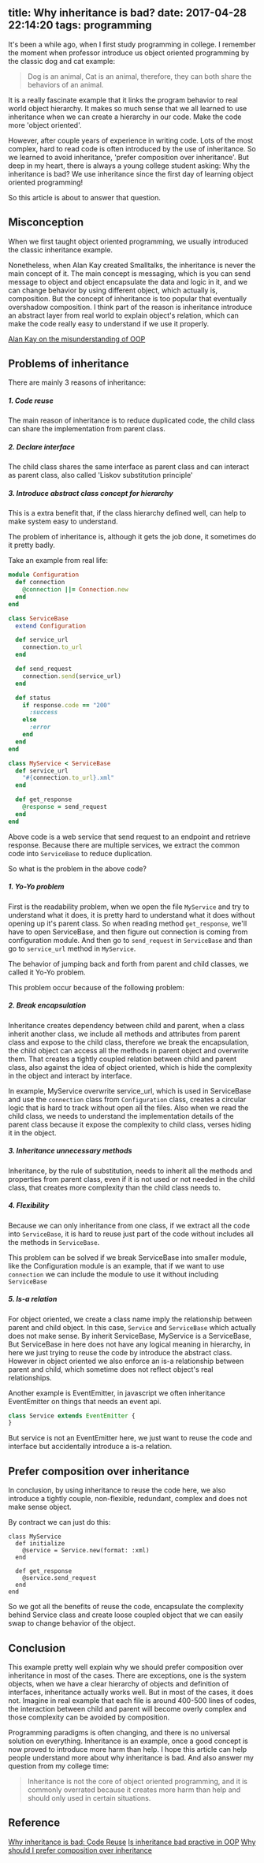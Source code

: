 title: Why inheritance is bad?
date: 2017-04-28 22:14:20
tags: programming
---

It's been a while ago, when I first study programming in college. I remember the moment when professor introduce us object oriented programming by the classic dog and cat example:

> Dog is an animal, Cat is an animal, therefore, they can both share the behaviors of an animal.

<!-- more -->

It is a really fascinate example that it links the program behavior to real world object hierarchy. It makes so much sense that we all learned to use inheritance when we can create a hierarchy in our code. Make the code more 'object oriented'.

However, after couple years of experience in writing code. Lots of the most complex, hard to read code is often introduced by the use of inheritance. So we learned to avoid inheritance, 'prefer composition over inheritance'. But deep in my heart, there is always a young college student asking: Why the inheritance is bad? We use inheritance since the first day of learning object oriented programming!

So this article is about to answer that question.

## Misconception

When we first taught object oriented programming, we usually introduced the classic inheritance example.

Nonetheless, when Alan Kay created Smalltalks, the inheritance is never the main concept of it. The main concept is messaging, which is you can send message to object and object encapsulate the data and logic in it, and we can change behavior by using different object, which actually is, composition. But the concept of inheritance is too popular that eventually overshadow composition. I think part of the reason is inheritance introduce an abstract layer from real world to explain object's relation, which can make the code really easy to understand if we use it properly.

[Alan Kay on the misunderstanding of OOP](http://lists.squeakfoundation.org/pipermail/squeak-dev/1998-October/017019.html)

## Problems of inheritance

There are mainly 3 reasons of inheritance:

##### 1. Code reuse

The main reason of inheritance is to reduce duplicated code, the child class can share the implementation from parent class.

##### 2. Declare interface

The child class shares the same interface as parent class and can interact as parent class, also called 'Liskov substitution principle'

##### 3. Introduce abstract class concept for hierarchy

This is a extra benefit that, if the class hierarchy defined well, can help to make system easy to understand.

The problem of inheritance is, although it gets the job done, it sometimes do it pretty badly.

Take an example from real life:

```rb
module Configuration
  def connection
    @connection ||= Connection.new
  end
end

class ServiceBase
  extend Configuration

  def service_url
    connection.to_url
  end

  def send_request
    connection.send(service_url)
  end

  def status
    if response.code == "200"
      :success
    else
      :error
    end
  end
end

class MyService < ServiceBase
  def service_url
    "#{connection.to_url}.xml"
  end

  def get_response
    @response = send_request
  end
end
```

Above code is a web service that send request to an endpoint and retrieve response. Because there are multiple services, we extract the common code into `ServiceBase` to reduce duplication.

So what is the problem in the above code?

##### 1. Yo-Yo problem

First is the readability problem, when we open the file `MyService` and try to understand what it does, it is pretty hard to understand what it does without opening up it's parent class. So when reading method `get_response`, we'll have to open ServiceBase, and then figure out connection is coming from configuration module. And then go to `send_request` in `ServiceBase` and than go to `service_url` method in `MyService`.

The behavior of jumping back and forth from parent and child classes, we called it Yo-Yo problem.

This problem occur because of the following problem:

##### 2. Break encapsulation

Inheritance creates dependency between child and parent, when a class inherit another class, we include all methods and attributes from parent class and expose to the child class, therefore we break the encapsulation, the child object can access all the methods in parent object and overwrite them. That creates a tightly coupled relation between child and parent class, also against the idea of object oriented, which is hide the complexity in the object and interact by interface.

In example, MyService overwrite service_url, which is used in ServiceBase and use the `connection` class from `Configuration` class, creates a circular logic that is hard to track without open all the files. Also when we read the child class, we needs to understand the implementation details of the parent class because it expose the complexity to child class, verses hiding it in the object.

##### 3. Inheritance unnecessary methods

Inheritance, by the rule of substitution, needs to inherit all the methods and properties from parent class, even if it is not used or not needed in the child class, that creates more complexity than the child class needs to.

##### 4. Flexibility

Because we can only inheritance from one class, if we extract all the code into `ServiceBase`, it is hard to reuse just part of the code without includes all the methods in `ServiceBase`.

This problem can be solved if we break ServiceBase into smaller module, like the Configuration module is an example, that if we want to use `connection` we can include the module to use it without including `ServiceBase`

##### 5. Is-a relation

For object oriented, we create a class name imply the relationship between parent and child object. In this case, `Service` and `ServiceBase` which actually does not make sense. By inherit ServiceBase, MyService is a ServiceBase, But ServiceBase in here does not have any logical meaning in hierarchy, in here we just trying to reuse the code by introduce the abstract class. However in object oriented we also enforce an is-a relationship between parent and child, which sometime does not reflect object's real relationships.

Another example is EventEmitter, in javascript we often inheritance EventEmitter on things that needs an event api.

```js
class Service extends EventEmitter {
}
```

But service is not an EventEmitter here, we just want to reuse the code and interface but accidentally introduce a is-a relation.

## Prefer composition over inheritance

In conclusion, by using inheritance to reuse the code here, we also introduce a tightly couple, non-flexible, redundant, complex and does not make sense object.

By contract we can just do this:

```
class MyService
  def initialize
    @service = Service.new(format: :xml)
  end

  def get_response
    @service.send_request
  end
end
```

So we got all the benefits of reuse the code, encapsulate the complexity behind Service class and create loose coupled object that we can easily swap to change behavior of the object.

## Conclusion

This example pretty well explain why we should prefer composition over inheritance in most of the cases. There are exceptions, one is the system objects, when we have a clear hierarchy of objects and definition of interfaces, inheritance actually works well. But in most of the cases, it does not. Imagine in real example that each file is around 400-500 lines of codes, the interaction between child and parent will become overly complex and those complexity can be avoided by composition.

Programming paradigms is often changing, and there is no universal solution on everything. Inheritance is an example, once a good concept is now proved to introduce more harm than help. I hope this article can help people understand more about why inheritance is bad. And also answer my question from my college time:

  > Inheritance is not the core of object oriented programming,
  > and it is commonly overrated because it creates more harm than help and should only used in certain situations.

## Reference

[Why inheritance is bad: Code Reuse](http://blogs.perl.org/users/sid_burn/2014/03/inheritance-is-bad-code-reuse-part-1.html)
[Is inheritance bad practive in OOP](https://www.quora.com/Is-inheritance-bad-practice-in-OOP)
[Why should I prefer composition over inheritance](https://softwareengineering.stackexchange.com/questions/134097/why-should-i-prefer-composition-over-inheritance)
